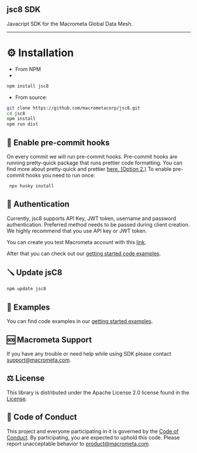## jsc8 SDK

Javacript SDK for the Macrometa Global Data Mesh.

---

# ⚙️ Installation

- From NPM
-

```bash
npm install jsc8
```

- From source:

```bash
git clone https://github.com/macrometacorp/jsc8.git
cd jsc8
npm install
npm run dist
```

## 🐺 Enable pre-commit hooks

On every commit we will run pre-commit hooks. Pre-commit hooks are running
pretty-quick package that runs prettier code formatting. You can find more about
pretty-quick and prettier
[here. (Option 2.)](https://prettier.io/docs/en/precommit.html) To enable
pre-commit hooks you need to run once:

```bash
 npx husky install
```

## 🔐 Authentication

Currently, jsc8 supports API Key, JWT token, username and password
authentication. Preferred method needs to be passed during client creation. We
highly recommend that you use API key or JWT token.

You can create you test Macrometa account with this
[link](https://auth-play.macrometa.io/sign-up).

After that you can check out our
[getting started code examples](https://github.com/Macrometacorp/jsC8/blob/master/GETTING_STARTED.md).

## 🪛 Update jsC8

```bash
npm update jsc8
```

## 📗 Examples

You can find code examples in our
[getting started examples](https://github.com/Macrometacorp/jsC8/blob/master/GETTING_STARTED.md).

## 🆘 Macrometa Support

If you have any trouble or need help while using SDK please contact
[support@macrometa.com](mailto:support@macrometa.com).

## ⚖️ License

This library is distributed under the Apache License 2.0 license found in the
[License](https://github.com/Macrometacorp/jsC8/blob/master/LICENSE).

## 📜 Code of Conduct

This project and everyone participating in it is governed by the
[Code of Conduct](https://github.com/Macrometacorp/jsC8/blob/master/CODE_OF_CONDUCT.md).
By participating, you are expected to uphold this code. Please report
unacceptable behavior to [product@macrometa.com](mailto:product@macrometa.com).
